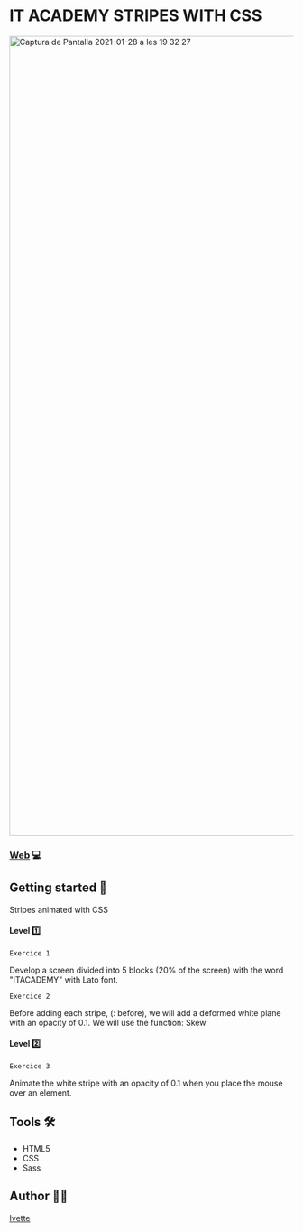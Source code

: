 # IT ACADEMY STRIPES WITH CSS


<img width="1416" alt="Captura de Pantalla 2021-01-28 a les 19 32 27" src="https://user-images.githubusercontent.com/48102806/106182762-986e6c80-619f-11eb-8e54-71f22cf8c88e.png">

### [Web](https://xxivetteexx.github.io/IT_ACADEMY-Stripes-with-CSS/) 💻


## Getting started 🚀
Stripes animated with CSS

#### Level :one:

```Exercice 1```

Develop a screen divided into 5 blocks (20% of the screen) with the word "ITACADEMY" with Lato font.


```Exercice 2```

Before adding each stripe, (: before), we will add a deformed white plane with an opacity of 0.1.
We will use the function: Skew


#### Level :two:

```Exercice 3```

Animate the white stripe with an opacity of 0.1 when you place the mouse over an element.

## Tools 🛠️
* HTML5
* CSS
* Sass

## Author :raising_hand_woman:
[Ivette](https://github.com/xxivetteexx)
